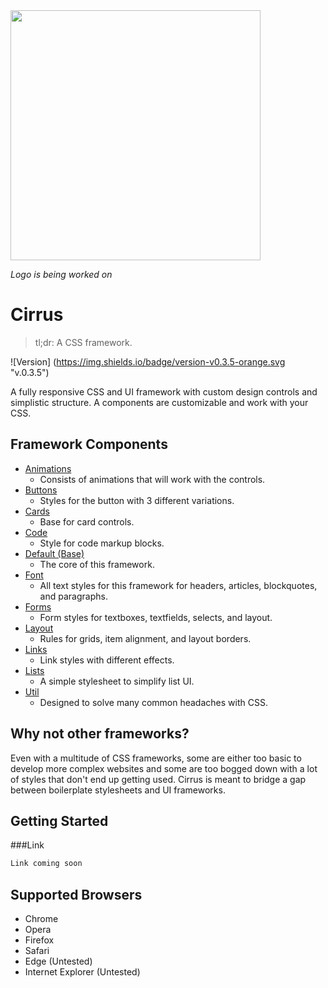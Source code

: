 <img src="http://ultimatepestcontrolny.com/comingsoon.png" width="400">


*Logo is being worked on*

# Cirrus
>tl;dr: A CSS framework.

![Version] (https://img.shields.io/badge/version-v0.3.5-orange.svg "v.0.3.5")

A fully responsive CSS and UI framework with custom design controls and simplistic structure. A components are customizable and work with your CSS.

## Framework Components
* [Animations](https://github.com/Spiderpig86/Cirrus/blob/master/src/animations.css "Animations")
  * Consists of animations that will work with the controls.
* [Buttons](https://github.com/Spiderpig86/Cirrus/blob/master/src/button.css "Buttons")
  * Styles for the button with 3 different variations.
* [Cards](https://github.com/Spiderpig86/Cirrus/blob/master/src/card.css "Cards")
  * Base for card controls.
* [Code](https://github.com/Spiderpig86/Cirrus/blob/master/src/code.css "Code")
  * Style for code markup blocks.
* [Default (Base)](https://github.com/Spiderpig86/Cirrus/blob/master/src/default.css "Default")
  * The core of this framework.
* [Font](https://github.com/Spiderpig86/Cirrus/blob/master/src/font.css "Font")
  * All text styles for this framework for headers, articles, blockquotes, and paragraphs.
* [Forms](https://github.com/Spiderpig86/Cirrus/blob/master/src/forms.css "Forms")
  * Form styles for textboxes, textfields, selects, and layout.
* [Layout](https://github.com/Spiderpig86/Cirrus/blob/master/src/layout.css "Layout")
  * Rules for grids, item alignment, and layout borders.
* [Links](https://github.com/Spiderpig86/Cirrus/blob/master/src/links.css "Links")
  * Link styles with different effects.
* [Lists](https://github.com/Spiderpig86/Cirrus/blob/master/src/lists.css "Lists")
  * A simple stylesheet to simplify list UI.
* [Util](https://github.com/Spiderpig86/Cirrus/blob/master/src/util.css "Utils")
  * Designed to solve many common headaches with CSS.

## Why not other frameworks?
Even with a multitude of CSS frameworks, some are either too basic to develop more complex websites and some are too bogged down with a lot of styles that don't end up getting used. Cirrus is meant to bridge a gap between boilerplate stylesheets and UI frameworks.

## Getting Started
###Link
```html
Link coming soon
```

## Supported Browsers
* Chrome
* Opera
* Firefox
* Safari
* Edge (Untested)
* Internet Explorer (Untested)
